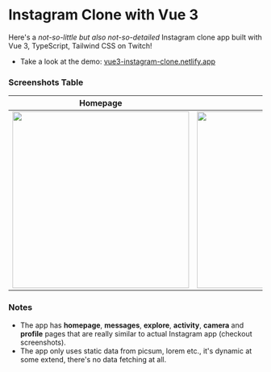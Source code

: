 # Instagram Clone with Vue 3

Here's a _not-so-little but also not-so-detailed_ Instagram clone app built with Vue 3, TypeScript, Tailwind CSS on Twitch!

- Take a look at the demo: [vue3-instagram-clone.netlify.app](https://vue3-instagram-clone.netlify.app/)

### Screenshots Table

<table>
  <thead>
    <th>Homepage</th>
    <th>Messages</th>
    <th>Activity</th>
    <th>Profile</th>
  </thead>

  <tbody>
    <tr>
      <td>
        <img src="https://user-images.githubusercontent.com/13917975/190673101-a461b7cd-246b-45a7-9c0e-ee0f1df59a4c.png" height="350px" />
      </td>
      <td>
        <img src="https://user-images.githubusercontent.com/13917975/190673127-fef384a0-a0eb-4bda-8dc1-04e7982b0766.png" height="350px" />
      </td>
      <td>
        <img src="https://user-images.githubusercontent.com/13917975/190673146-bf7f9043-1c74-4de3-b4cc-1f8051e1fbc4.png" height="350px" />
      </td>
      <td>
        <img src="https://user-images.githubusercontent.com/13917975/190673161-38338d04-9205-4de7-a1f7-a6229b11e375.png" height="350px" />
      </td>
    </tr>
  </tbody>
</table>

### Notes

- The app has **homepage**, **messages**, **explore**, **activity**, **camera** and **profile** pages that are really similar to actual Instagram app (checkout screenshots).
- The app only uses static data from picsum, lorem etc., it's dynamic at some extend, there's no data fetching at all.
